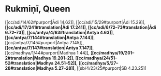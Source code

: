 # Rukmiṇī, Queen

[[cc/adi/14/62#purport|Ādi 14.62]], [[cc/adi/15/29#purport|Ādi 15.29]], **[[cc/adi/17/241#translation|Ādi 17.241]]**, **[[cc/adi/6/72–73#translation|Ādi 6.72–73]]**, **[[cc/antya/4/63#translation|Antya 4.63]]**, **[[cc/antya/7/144#translation|Antya 7.144]]**, [[cc/antya/7/145#purport|Antya 7.145]], **[[cc/antya/7/147#translation|Antya 7.147]]**, [[cc/madhya/1/44#purport|Madhya 1.44]], **[[cc/madhya/19/201–2#translation|Madhya 19.201–2]]**, **[[cc/madhya/24/51–52#translation|Madhya 24.51–52]]**, **[[cc/madhya/5/27–28#translation|Madhya 5.27–28]]**, [[sb/4/23/25#purport|SB 4.23.25]]

